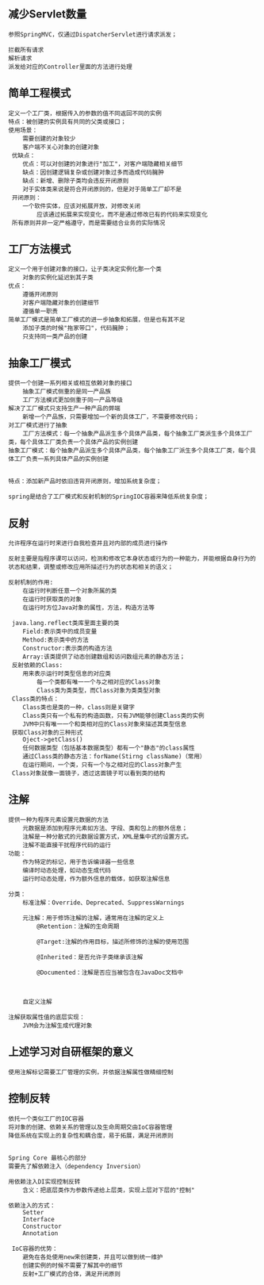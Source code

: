 ## 减少Servlet数量
    参照SpringMVC，仅通过DispatcherServlet进行请求派发；
    
    拦截所有请求
    解析请求
    派发给对应的Controller里面的方法进行处理
    
## 简单工程模式
    定义一个工厂类，根据传入的参数的值不同返回不同的实例
    特点：被创建的实例具有共同的父类或接口；
    使用场景：
        需要创建的对象较少
        客户端不关心对象的创建对象
     优缺点：
        优点：可以对创建的对象进行"加工"，对客户端隐藏相关细节
        缺点：因创建逻辑复杂或创建对象过多而造成代码臃肿
        缺点：新增、删除子类均会违反开闭原则
        对于实体类来说是符合开闭原则的，但是对于简单工厂却不是
     开闭原则：
        一个软件实体，应该对拓展开放，对修改关闭
            应该通过拓展来实现变化，而不是通过修改已有的代码来实现变化
     所有原则并非一定严格遵守，而是需要结合业务的实际情况
     
## 工厂方法模式
    定义一个用于创建对象的接口，让子类决定实例化那一个类
        对象的实例化延迟到其子类
    优点：
        遵循开闭原则
        对客户端隐藏对象的创建细节
        遵循单一职责
    简单工厂模式是简单工厂模式的进一步抽象和拓展，但是也有其不足
        添加子类的时候"拖家带口"，代码臃肿；
        只支持同一类产品的创建
## 抽象工厂模式
    提供一个创建一系列相关或相互依赖对象的接口
        抽象工厂模式侧重的是同一产品族
        工厂方法模式更加侧重于同一产品等级
    解决了工厂模式只支持生产一种产品的弊端
        新增一个产品族，只需要增加一个新的具体工厂，不需要修改代码；
    对工厂模式进行了抽象
        工厂方法模式：每一个抽象产品派生多个具体产品类，每个抽象工厂类派生多个具体工厂类，每个具体工厂类负责一个具体产品的实例创建
    抽象工厂模式：每个抽象产品派生多个具体产品类，每个抽象工厂派生多个具体工厂类，每个具体工厂负责一系列具体产品的实例创建
    
    
    特点：添加新产品时依旧违背开闭原则，增加系统复杂度；
    
    spring是结合了工厂模式和反射机制的SpringIOC容器来降低系统复杂度；
    
    
## 反射
    允许程序在运行时来进行自我检查并且对内部的成员进行操作
    
    反射主要是指程序课可以访问，检测和修改它本身状态或行为的一种能力，并能根据自身行为的状态和结果，调整或修改应用所描述行为的状态和相关的语义；
    
    反射机制的作用:
        在运行时判断任意一个对象所属的类
        在运行时获取类的对象
        在运行时方位Java对象的属性，方法，构造方法等
        
     java.lang.reflect类库里面主要的类
        Field:表示类中的成员变量
        Method:表示类中的方法
        Constructor:表示类的构造方法
        Array:该类提供了动态创建数组和访问数组元素的静态方法；
     反射依赖的Class:
        用来表示运行时类型信息的对应类
            每一个类都有唯一一个与之相对应的Class对象
            Class类为类类型，而Class对象为类类型对象
     Class类的特点：
        Class类也是类的一种，class则是关键字
        Class类只有一个私有的构造函数，只有JVM能够创建Class类的实例
        JVM中只有唯一一个和类相对应的Class对象来描述其类型信息
     获取Class对象的三种形式
        Oject->getClass()
        任何数据类型（包括基本数据类型）都有一个"静态"的class属性
        通过Class类的静态方法：forName(Stirng className)（常用）
        在运行期间，一个类，只有一个与之相对应的Class对象产生
     Class对象就像一面镜子，透过这面镜子可以看到类的结构
     
## 注解
    提供一种为程序元素设置元数据的方法
        元数据是添加到程序元素如方法、字段、类和包上的额外信息；
        注解是一种分散式的元数据设置方式，XML是集中式的设置方式。
        注解不能直接干扰程序代码的运行
    功能：
        作为特定的标记，用于告诉编译器一些信息
        编译时动态处理，如动态生成代码
        运行时动态处理，作为额外信息的载体，如获取注解信息
        
    分类：
        标准注解：Override、Deprecated、SuppressWarnings
        
        元注解：用于修饰注解的注解，通常用在注解的定义上
            @Retention：注解的生命周期
                
            @Target:注解的作用目标，描述所修饰的注解的使用范围
                
            @Inherited：是否允许子类继承该注解
                
            @Documented：注解是否应当被包含在JavaDoc文档中
                
        
        
        自定义注解
        
    注解获取属性值的底层实现：
        JVM会为注解生成代理对象
        
## 上述学习对自研框架的意义
    使用注解标记需要工厂管理的实例，并依据注解属性做精细控制
            
## 控制反转
    依托一个类似工厂的IOC容器
    将对象的创建、依赖关系的管理以及生命周期交由IoC容器管理
    降低系统在实现上的复杂性和耦合度，易于拓展，满足开闭原则
    
    
    Spring Core 最核心的部分
    需要先了解依赖注入（dependency Inversion）
    
    用依赖注入DI实现控制反转
        含义：把底层类作为参数传递给上层类，实现上层对下层的"控制"
        
    依赖注入的方式：
        Setter
        Interface
        Constructor
        Annotation
        
     IoC容器的优势：
        避免在各处使用new来创建类，并且可以做到统一维护
        创建实例的时候不需要了解其中的细节
        反射+工厂模式的合体，满足开闭原则
        
    